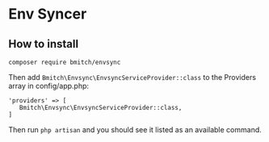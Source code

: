 # Env Syncer #

## How to install ##

`composer require bmitch/envsync`

Then add `Bmitch\Envsync\EnvsyncServiceProvider::class` to the Providers array in config/app.php:

```
'providers' => [
   Bmitch\Envsync\EnvsyncServiceProvider::class,
]
```

Then run `php artisan` and you should see it listed as an available command.
